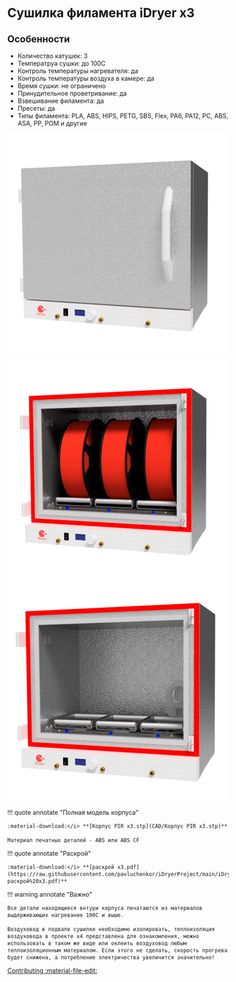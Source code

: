# Сушилка филамента iDryer x3

## Особенности

- Количество катушек: 3
- Температруа сушки: до 100С
- Контроль температуры нагревателя: да
- Контроль температуры воздуха в камере: да 
- Время сушки: не ограничено
- Принудительное проветривание: да
- Взвешивание филамента: да
- Пресеты: да
- Типы филамента: PLA, ABS, HIPS, PETG, SBS, Flex, PA6, PA12, PC, ABS, ASA, PP, POM и другие

<div class="image-container">
  <div class="custom-image">
    <img src="https://raw.githubusercontent.com/pavluchenkor/iDryerProject/main/iDryer%20v2/Hardware/PIR%20Box%20v2/img/x3_1.jpg" alt="iDryer сборка корпуса">
  </div>
  <div class="custom-image">
    <img src="https://raw.githubusercontent.com/pavluchenkor/iDryerProject/main/iDryer%20v2/Hardware/PIR%20Box%20v2/img/x3_2.jpg" alt="iDryer сборка корпуса">
  </div>
  <div class="custom-image">
    <img src="https://raw.githubusercontent.com/pavluchenkor/iDryerProject/main/iDryer%20v2/Hardware/PIR%20Box%20v2/img/x3_3.jpg" alt="iDryer сборка корпуса">
  </div>
</div>

!!! quote annotate "Полная модель корпуса"

    :material-download:</i> **[Корпус PIR x3.stp](CAD/Корпус PIR x3.stp)**
    
    Материал печатных деталей - ABS или ABS CF

!!! quote annotate "Раскрой"

    :material-download:</i> **[раскрой х3.pdf](https://raw.githubusercontent.com/pavluchenkor/iDryerProject/main/iDryer%20v2/Hardware/PIR%20Box%20v2/docs/раскрой%20х3.pdf)**

!!! warning annotate "Важно"

    Все детали находящиеся внтури корпуса печатаются из материалов выдерживающих нагревание 100С и выше.

    Воздуховод в подвале сушилке необходимо изолировать, теплоизоляция воздуховода в проекте x4 представлена для ознакомления, можно использовать в таком же виде или оклеить воздуховод любым теплоизоляционным материалом. Если этого не сделать, скорость прогрева будет снижена, а потребление электричества увеличится значительно!
[Contributing :material-file-edit:](https://github.com/pavluchenkor/iDryerProject/tree/main/iDryer%20v2/Hardware/PIR%20Box%v2) 
